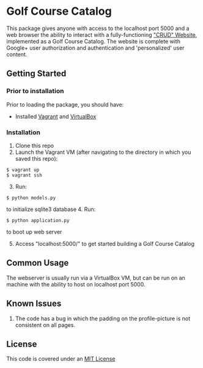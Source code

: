 # **Golf Course Catalog**
This package gives anyone with access to the localhost port 5000 and a web browser the ability to interact with a fully-functioning ["CRUD" Website](https://en.wikipedia.org/wiki/Create,_read,_update_and_delete), implemented as a Golf Course Catalog. The website is complete with Google+ user authorization and authentication and 'personalized' user content.

## **Getting Started**
### Prior to installation
Prior to loading the package, you should have:
- Installed [Vagrant](http://vagrantup.com/) and [VirtualBox](https://www.virtualbox.org/)

### Installation
1. Clone this repo
2. Launch the Vagrant VM (after navigating to the directory in which you saved this repo):
```
$ vagrant up
$ vagrant ssh
```
3. Run:
```
$ python models.py
```
to initialize sqlite3 database
4. Run:
```
$ python application.py
```
to boot up web server

5. Access "localhost:5000/" to get started building a Golf Course Catalog

## **Common Usage**
The webserver is usually run via a VirtualBox VM, but can be run on an machine with the ability to host on localhost port 5000.

## **Known Issues**
1. The code has a bug in which the padding on the profile-picture is not consistent on all pages.

## **License**
This code is covered under an [MIT License](./LICENSE)
